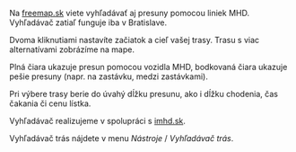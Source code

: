 Na [freemap.sk](https://www.freemap.sk) viete vyhľadávať aj presuny pomocou liniek MHD. Vyhľadávač zatiaľ funguje iba v Bratislave.

Dvoma kliknutiami nastavíte začiatok a cieľ vašej trasy. Trasu s viac alternatívami zobrázíme na mape.

Plná čiara ukazuje presun pomocou vozidla MHD, bodkovaná čiara ukazuje pešie presuny (napr. na zastávku, medzi zastávkami).

Pri výbere trasy berie do úvahý dĺžku presunu, ako i dĺžku chodenia, čas čakania či cenu lístka.

Vyhľadávač realizujeme v spolupráci s [imhd.sk](https://imhd.sk/ba).

Vyhľadávač trás nájdete v menu _Nástroje_ / _Vyhľadávač trás_.
